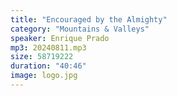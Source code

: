 ```yaml
---
title: "Encouraged by the Almighty"
category: "Mountains & Valleys"
speaker: Enrique Prado
mp3: 20240811.mp3
size: 58719222
duration: "40:46"
image: logo.jpg
---
```

